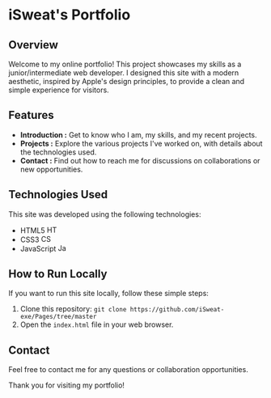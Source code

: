 # iSweat's Portfolio

## Overview

Welcome to my online portfolio! This project showcases my skills as a junior/intermediate web developer. I designed this site with a modern aesthetic, inspired by Apple's design principles, to provide a clean and simple experience for visitors.

## Features

- **Introduction :** Get to know who I am, my skills, and my recent projects.
- **Projects :** Explore the various projects I've worked on, with details about the technologies used.
- **Contact :** Find out how to reach me for discussions on collaborations or new opportunities.

## Technologies Used

This site was developed using the following technologies:

- HTML5 <img src="https://cdn.jsdelivr.net/gh/devicons/devicon/icons/html5/html5-original-wordmark.svg" height="15" width="20" alt="HTML5" />
- CSS3 <img src="https://cdn.jsdelivr.net/gh/devicons/devicon/icons/css3/css3-original-wordmark.svg" height="15" width="20" alt="CSS3" />
- JavaScript <img src="https://cdn.jsdelivr.net/gh/devicons/devicon/icons/javascript/javascript-original.svg" height="15" width="20" alt="JavaScript" />

## How to Run Locally

If you want to run this site locally, follow these simple steps:

1. Clone this repository: `git clone https://github.com/iSweat-exe/Pages/tree/master`
2. Open the `index.html` file in your web browser.

## Contact

Feel free to contact me for any questions or collaboration opportunities.

Thank you for visiting my portfolio!
